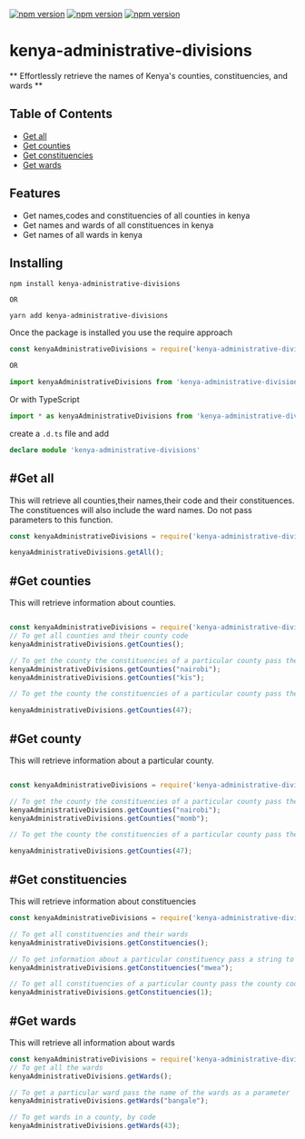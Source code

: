 [![npm version](https://badge.fury.io/js/kenya-administrative-divisions.svg)](https://github.com/michaelnjuguna/kenya-administrative-divisions) [![npm version](https://badgen.net/npm/dt/kenya-administrative-divisions)](https://github.com/michaelnjuguna/kenya-administrative-divisions) [![npm version](https://badgen.net/npm/license/lodash)](https://github.com/michaelnjuguna/kenya-administrative-divisions)

# kenya-administrative-divisions
** Effortlessly retrieve the names of Kenya's counties, constituencies, and wards **
## Table of Contents 
+ [Get all](#get-all)
+ [Get counties](#get-counties)
+ [Get constituencies](#get-constituencies)
+ [Get wards](#get-wards) 

## Features
+ Get names,codes and constituencies of all counties in kenya
+ Get names and wards of all constituences in kenya
+ Get names of all wards in kenya

## Installing

```
npm install kenya-administrative-divisions

OR

yarn add kenya-administrative-divisions

```
Once the package is installed you use the require approach

```javascript
const kenyaAdministrativeDivisions = require('kenya-administrative-divisions');

OR

import kenyaAdministrativeDivisions from 'kenya-administrative-divisions'

```

Or with TypeScript
```typescript
import * as kenyaAdministrativeDivisions from 'kenya-administrative-divisions'
```
create a `.d.ts` file and add
```ts
declare module 'kenya-administrative-divisions'
```

## #Get all 

This will retrieve all counties,their names,their code and their constituences. The constituences will also include the ward names. Do not pass parameters to this function.

```javascript
const kenyaAdministrativeDivisions = require('kenya-administrative-divisions');

kenyaAdministrativeDivisions.getAll();

```

## #Get counties
This will retrieve information about counties.
```javascript

const kenyaAdministrativeDivisions = require('kenya-administrative-divisions');
// To get all counties and their county code
kenyaAdministrativeDivisions.getCounties();

// To get the county the constituencies of a particular county pass the county name
kenyaAdministrativeDivisions.getCounties("nairobi");
kenyaAdministrativeDivisions.getCounties("kis");

// To get the county the constituencies of a particular county pass the county code

kenyaAdministrativeDivisions.getCounties(47);

```

## #Get county
This will retrieve information about a particular county.
```javascript

const kenyaAdministrativeDivisions = require('kenya-administrative-divisions');

// To get the county the constituencies of a particular county pass the county name
kenyaAdministrativeDivisions.getCounties("nairobi");
kenyaAdministrativeDivisions.getCounties("momb");

// To get the county the constituencies of a particular county pass the county code

kenyaAdministrativeDivisions.getCounties(47);

```

## #Get constituencies
This will retrieve information about constituencies

```javascript
const kenyaAdministrativeDivisions = require('kenya-administrative-divisions');

// To get all constituencies and their wards
kenyaAdministrativeDivisions.getConstituencies(); 

// To get information about a particular constituency pass a string to the function
kenyaAdministrativeDivisions.getConstituencies("mwea");  

// To get all constituencies of a particular county pass the county code as a parameter
kenyaAdministrativeDivisions.getConstituencies(1); 

```

## #Get wards
This will retrieve all information about wards

```javascript
const kenyaAdministrativeDivisions = require('kenya-administrative-divisions');
// To get all the wards
kenyaAdministrativeDivisions.getWards();

// To get a particular ward pass the name of the wards as a parameter
kenyaAdministrativeDivisions.getWards("bangale");

// To get wards in a county, by code
kenyaAdministrativeDivisions.getWards(43);

```